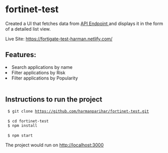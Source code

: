# fortinet-test

Created a UI that fetches data from <a href="https://s3.amazonaws.com/fortios-hiring/test.json"> API Endpoint </a> and displays it in the form of a detailed list view. <br>

Live Site: https://fortigate-test-harman.netlify.com/

## Features:
  <li>Search applications by name</li>
  <li>Filter applications by Risk</li>
  <li>Filter applications by Popularity</li><br>
  
## Instructions to run the project
<code> $ git clone https://github.com/harmanparihar/fortinet-test.git </code> <br>
<code> $ cd fortinet-test </code> <br>
<code> $ npm install </code> <br>
<code> $ npm start </code> <br>

The project would run on <a href="http://localhost:3000">http://localhost:3000 </a> <br>
